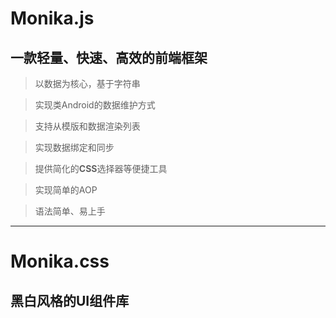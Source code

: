 # Monika.js
## 一款轻量、快速、高效的前端框架
> 以数据为核心，基于字符串

> 实现类Android的数据维护方式

> 支持从模版和数据渲染列表

> 实现数据绑定和同步

> 提供简化的**CSS**选择器等便捷工具

> 实现简单的AOP  

> 语法简单、易上手
-----------------------------
# Monika.css
## 黑白风格的UI组件库

